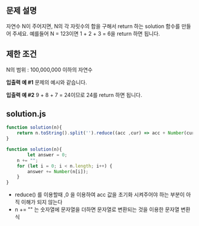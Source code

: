 ## **문제 설명**

자연수 N이 주어지면, N의 각 자릿수의 합을 구해서 return 하는 solution 함수를 만들어 주세요.
예를들어 N = 123이면 1 + 2 + 3 = 6을 return 하면 됩니다.

## 제한 조건

N의 범위 : 100,000,000 이하의 자연수

**입출력 예 #1** 문제의 예시와 같습니다.

**입출력 예 #2** 9 + 8 + 7 = 24이므로 24를 return 하면 됩니다.

## **solution.js**

```jsx
function solution(n){
    return n.toString().split('').reduce((acc ,cur) => acc + Number(cur),0);
}
```

```jsx
function solution(n){
		let answer = 0;
    n += "";
    for (let i = 0; i < n.length; i++) {
        answer += Number(n[i]);
    }
}
```

- reduce() 를 이용할때 ,0 을 이용하여 acc 값을 초기화 시켜주어야 하는 부분이 아직 이해가 되지 않는다
- n += "" 는 숫자열에 문자열을 더하면 문자열로 변환되는 것을 이용한 문자열 변환식